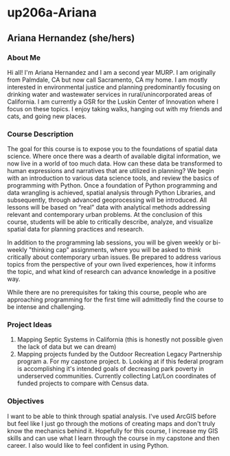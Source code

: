 # up206a-Ariana
## Ariana Hernandez (she/hers)
### About Me
Hi all! I'm Ariana Hernandez and I am a second year MURP. I am originally from Palmdale, CA but now call Sacramento, CA my home. I am mostly interested in environmental justice and planning predominantly focusing on drinking water and wastewater services in rural/unincorporated areas of California. I am currently a GSR for the Luskin Center of Innovation where I focus on these topics. I enjoy taking walks, hanging out with my friends and cats, and going new places. 

### Course Description 
The goal for this course is to expose you to the foundations of spatial data science. Where once there was a dearth of available digital information, we now live in a world of too much data. How can these data be transformed to human expressions and narratives that are utilized in planning? We begin with an introduction to various data science tools, and review the basics of programming with Python. Once a foundation of Python programming and data wrangling is achieved, spatial analysis through Python Libraries, and subsequently, through advanced geoprocessing will be introduced. All lessons will be based on “real” data with analytical methods addressing relevant and contemporary urban problems. At the conclusion of this course, students will be able to critically describe, analyze, and visualize spatial data for planning practices and research.

In addition to the programming lab sessions, you will be given weekly or bi-weekly "thinking cap" assignments, where you will be asked to think critically about contemporary urban issues. Be prepared to address various topics from the perspective of your own lived experiences, how it informs the topic, and what kind of research can advance knowledge in a positive way.

While there are no prerequisites for taking this course, people who are approaching programming for the first time will admittedly find the course to be intense and challenging.

### Project Ideas
1. Mapping Septic Systems in California  (this is honestly not possible given the lack of data but we can dream)
2. Mapping projects funded by the Outdoor Recreation Legacy Partnership program
  a. For my capstone project. 
  b. Looking at if this federal program is accomplishing it's intended goals of decreasing park poverty in underserved communities. Currently collecting Lat/Lon  coordinates of funded projects to compare with Census data. 
  
### Objectives 
I want to be able to think through spatial analysis. I've used ArcGIS before but feel like I just go through the motions of creating maps and don't truly know the mechanics behind it. Hopefully for this course, I increase my GIS skills and can use what I learn through the course in my capstone and then career. I also would like to feel confident in using Python. 
